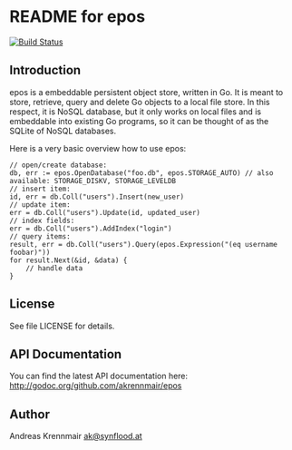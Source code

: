 # README for epos

[![Build Status][1]][2]

[1]: https://secure.travis-ci.org/akrennmair/epos.png
[2]: http://www.travis-ci.org/akrennmair/epos

## Introduction

epos is a embeddable persistent object store, written in Go.
It is meant to store, retrieve, query and delete Go objects to a local
file store. In this respect, it is NoSQL database, but it only
works on local files and is embeddable into existing Go programs,
so it can be thought of as the SQLite of NoSQL databases.

Here is a very basic overview how to use epos:

	// open/create database:
	db, err := epos.OpenDatabase("foo.db", epos.STORAGE_AUTO) // also available: STORAGE_DISKV, STORAGE_LEVELDB
	// insert item:
	id, err = db.Coll("users").Insert(new_user)
	// update item:
	err = db.Coll("users").Update(id, updated_user)
	// index fields:
	err = db.Coll("users").AddIndex("login")
	// query items:
	result, err = db.Coll("users").Query(epos.Expression("(eq username foobar)"))
	for result.Next(&id, &data) {
		// handle data
	}

## License

See file LICENSE for details.

## API Documentation

You can find the latest API documentation here: http://godoc.org/github.com/akrennmair/epos

## Author

Andreas Krennmair <ak@synflood.at>

